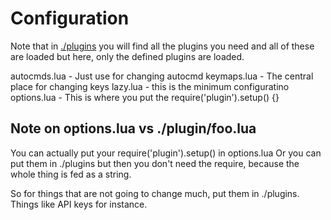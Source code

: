 # Configuration

Note that in [./plugins](./plugins) you will find all the plugins you need and
all of these are loaded but here, only the defined plugins are loaded.

autocmds.lua - Just use for changing autocmd
keymaps.lua - The central place for changing keys
lazy.lua - this is the minimum configuratino
options.lua - This is where you put the require('plugin').setup() {}

## Note on options.lua vs ./plugin/foo.lua

You can actually put your require('plugin').setup() in options.lua
Or you can put them in ./plugins but then you don't need the require, because
the whole thing is fed as a string.

So for things that are not going to change much, put them in ./plugins. Things
like API keys for instance.
